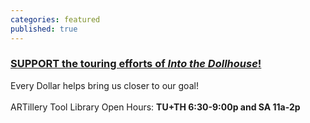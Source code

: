 ```yaml
---
categories: featured
published: true
---
```






### [SUPPORT the touring efforts of _Into the Dollhouse_!](https://www.indiegogo.com/projects/into-the-dollhouse-by-banished-productions/x/6243557)
Every Dollar helps bring us closer to our goal!
<br>
<br>
ARTillery Tool Library Open Hours:
**TU+TH 6:30-9:00p and
SA 11a-2p**
